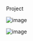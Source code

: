 Project

![image](https://github.com/user-attachments/assets/5cf11605-7d46-4348-9ce6-3c1f79eca303)

![image](https://github.com/user-attachments/assets/69fc928f-3b7f-49dd-ac5f-1ce13be87767)
